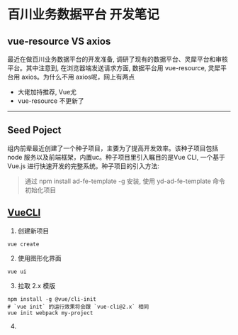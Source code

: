 # 百川业务数据平台  开发笔记

## vue-resource VS axios  
最近在做百川业务数据平台的开发准备, 调研了现有的数据平台、灵犀平台和审核平台。其中注意到, 在浏览器端发送请求方面, 数据平台用 vue-resource, 灵犀平台用 axios。为什么不用 axios呢，网上有两点
- 大佬加持推荐, Vue尤
- vue-resource 不更新了
***

## Seed Poject
组内前辈最近创建了一个种子项目，主要为了提高开发效率。该种子项目包括 node 服务以及前端框架，内置uc。种子项目里引入瞩目的是Vue CLI, 一个基于 Vue.js 进行快速开发的完整系统。种子项目的引入方法:
> 通过 npm install ad-fe-template -g 安装, 使用 yd-ad-fe-template 命令初始化项目

## [VueCLI](https://cli.vuejs.org/zh/guide/creating-a-project.html#vue-create)  
1. 创建新项目
```
vue create
```
2. 使用图形化界面
```
vue ui
```
3. 拉取 2.x 模版
```
npm install -g @vue/cli-init
# `vue init` 的运行效果将会跟 `vue-cli@2.x` 相同
vue init webpack my-project
```
4. 